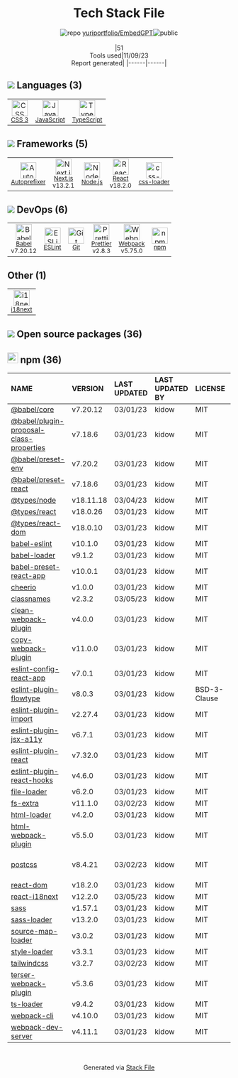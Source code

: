 <!--
--- Readme.md Snippet without images Start ---
## Tech Stack
yuriportfolio/EmbedGPT is built on the following main stack:
- [Node.js](http://nodejs.org/) – Frameworks (Full Stack)
- [React](https://reactjs.org/) – Javascript UI Libraries
- [JavaScript](https://developer.mozilla.org/en-US/docs/Web/JavaScript) – Languages
- [TypeScript](http://www.typescriptlang.org) – Languages
- [Webpack](http://webpack.js.org) – JS Build Tools / JS Task Runners
- [Autoprefixer](https://github.com/postcss/autoprefixer) – CSS Pre-processors / Extensions
- [Babel](http://babeljs.io/) – JavaScript Compilers
- [ESLint](http://eslint.org/) – Code Review
- [i18next](https://www.i18next.com/) – Translation Service
- [Next.js](https://nextjs.org/) – Frameworks (Full Stack)
- [Prettier](https://prettier.io/) – Code Review
- [css-loader](https://github.com/webpack-contrib/css-loader) – CSS Pre-processors / Extensions

Full tech stack [here](/techstack.md)
--- Readme.md Snippet without images End ---

--- Readme.md Snippet with images Start ---
## Tech Stack
yuriportfolio/EmbedGPT is built on the following main stack:
- <img width='25' height='25' src='https://img.stackshare.io/service/1011/n1JRsFeB_400x400.png' alt='Node.js'/> [Node.js](http://nodejs.org/) – Frameworks (Full Stack)
- <img width='25' height='25' src='https://img.stackshare.io/service/1020/OYIaJ1KK.png' alt='React'/> [React](https://reactjs.org/) – Javascript UI Libraries
- <img width='25' height='25' src='https://img.stackshare.io/service/1209/javascript.jpeg' alt='JavaScript'/> [JavaScript](https://developer.mozilla.org/en-US/docs/Web/JavaScript) – Languages
- <img width='25' height='25' src='https://img.stackshare.io/service/1612/bynNY5dJ.jpg' alt='TypeScript'/> [TypeScript](http://www.typescriptlang.org) – Languages
- <img width='25' height='25' src='https://img.stackshare.io/service/1682/IMG_4636.PNG' alt='Webpack'/> [Webpack](http://webpack.js.org) – JS Build Tools / JS Task Runners
- <img width='25' height='25' src='https://img.stackshare.io/service/2202/72d087642cfce6fef6f2dabec5bf49e8_400x400.png' alt='Autoprefixer'/> [Autoprefixer](https://github.com/postcss/autoprefixer) – CSS Pre-processors / Extensions
- <img width='25' height='25' src='https://img.stackshare.io/service/2739/-1wfGjNw.png' alt='Babel'/> [Babel](http://babeljs.io/) – JavaScript Compilers
- <img width='25' height='25' src='https://img.stackshare.io/service/3337/Q4L7Jncy.jpg' alt='ESLint'/> [ESLint](http://eslint.org/) – Code Review
- <img width='25' height='25' src='https://img.stackshare.io/service/4747/default_82286a88bf01c80539ebd1d6dbea1b25df8af16d.png' alt='i18next'/> [i18next](https://www.i18next.com/) – Translation Service
- <img width='25' height='25' src='https://img.stackshare.io/service/5936/nextjs.png' alt='Next.js'/> [Next.js](https://nextjs.org/) – Frameworks (Full Stack)
- <img width='25' height='25' src='https://img.stackshare.io/service/7035/default_66f265943abed56bcdbfca1c866a4261b1fbb063.jpg' alt='Prettier'/> [Prettier](https://prettier.io/) – Code Review
- <img width='25' height='25' src='https://img.stackshare.io/service/8074/default_d2b16fd6997fb2e164de645a34f9b8d5a880d999.png' alt='css-loader'/> [css-loader](https://github.com/webpack-contrib/css-loader) – CSS Pre-processors / Extensions

Full tech stack [here](/techstack.md)
--- Readme.md Snippet with images End ---
-->
<div align="center">

# Tech Stack File
![](https://img.stackshare.io/repo.svg "repo") [yuriportfolio/EmbedGPT](https://github.com/yuriportfolio/EmbedGPT)![](https://img.stackshare.io/public_badge.svg "public")
<br/><br/>
|51<br/>Tools used|11/09/23 <br/>Report generated|
|------|------|
</div>

## <img src='https://img.stackshare.io/languages.svg'/> Languages (3)
<table><tr>
  <td align='center'>
  <img width='36' height='36' src='https://img.stackshare.io/service/6727/css.png' alt='CSS 3'>
  <br>
  <sub><a href="https://developer.mozilla.org/en-US/docs/Web/CSS/CSS3">CSS 3</a></sub>
  <br>
  <sub></sub>
</td>

<td align='center'>
  <img width='36' height='36' src='https://img.stackshare.io/service/1209/javascript.jpeg' alt='JavaScript'>
  <br>
  <sub><a href="https://developer.mozilla.org/en-US/docs/Web/JavaScript">JavaScript</a></sub>
  <br>
  <sub></sub>
</td>

<td align='center'>
  <img width='36' height='36' src='https://img.stackshare.io/service/1612/bynNY5dJ.jpg' alt='TypeScript'>
  <br>
  <sub><a href="http://www.typescriptlang.org">TypeScript</a></sub>
  <br>
  <sub></sub>
</td>

</tr>
</table>

## <img src='https://img.stackshare.io/frameworks.svg'/> Frameworks (5)
<table><tr>
  <td align='center'>
  <img width='36' height='36' src='https://img.stackshare.io/service/2202/72d087642cfce6fef6f2dabec5bf49e8_400x400.png' alt='Autoprefixer'>
  <br>
  <sub><a href="https://github.com/postcss/autoprefixer">Autoprefixer</a></sub>
  <br>
  <sub></sub>
</td>

<td align='center'>
  <img width='36' height='36' src='https://img.stackshare.io/service/5936/nextjs.png' alt='Next.js'>
  <br>
  <sub><a href="https://nextjs.org/">Next.js</a></sub>
  <br>
  <sub>v13.2.1</sub>
</td>

<td align='center'>
  <img width='36' height='36' src='https://img.stackshare.io/service/1011/n1JRsFeB_400x400.png' alt='Node.js'>
  <br>
  <sub><a href="http://nodejs.org/">Node.js</a></sub>
  <br>
  <sub></sub>
</td>

<td align='center'>
  <img width='36' height='36' src='https://img.stackshare.io/service/1020/OYIaJ1KK.png' alt='React'>
  <br>
  <sub><a href="https://reactjs.org/">React</a></sub>
  <br>
  <sub>v18.2.0</sub>
</td>

<td align='center'>
  <img width='36' height='36' src='https://img.stackshare.io/service/8074/default_d2b16fd6997fb2e164de645a34f9b8d5a880d999.png' alt='css-loader'>
  <br>
  <sub><a href="https://github.com/webpack-contrib/css-loader">css-loader</a></sub>
  <br>
  <sub></sub>
</td>

</tr>
</table>

## <img src='https://img.stackshare.io/devops.svg'/> DevOps (6)
<table><tr>
  <td align='center'>
  <img width='36' height='36' src='https://img.stackshare.io/service/2739/-1wfGjNw.png' alt='Babel'>
  <br>
  <sub><a href="http://babeljs.io/">Babel</a></sub>
  <br>
  <sub>v7.20.12</sub>
</td>

<td align='center'>
  <img width='36' height='36' src='https://img.stackshare.io/service/3337/Q4L7Jncy.jpg' alt='ESLint'>
  <br>
  <sub><a href="http://eslint.org/">ESLint</a></sub>
  <br>
  <sub></sub>
</td>

<td align='center'>
  <img width='36' height='36' src='https://img.stackshare.io/service/1046/git.png' alt='Git'>
  <br>
  <sub><a href="http://git-scm.com/">Git</a></sub>
  <br>
  <sub></sub>
</td>

<td align='center'>
  <img width='36' height='36' src='https://img.stackshare.io/service/7035/default_66f265943abed56bcdbfca1c866a4261b1fbb063.jpg' alt='Prettier'>
  <br>
  <sub><a href="https://prettier.io/">Prettier</a></sub>
  <br>
  <sub>v2.8.3</sub>
</td>

<td align='center'>
  <img width='36' height='36' src='https://img.stackshare.io/service/1682/IMG_4636.PNG' alt='Webpack'>
  <br>
  <sub><a href="http://webpack.js.org">Webpack</a></sub>
  <br>
  <sub>v5.75.0</sub>
</td>

<td align='center'>
  <img width='36' height='36' src='https://img.stackshare.io/service/1120/lejvzrnlpb308aftn31u.png' alt='npm'>
  <br>
  <sub><a href="https://www.npmjs.com/">npm</a></sub>
  <br>
  <sub></sub>
</td>

</tr>
</table>

## Other (1)
<table><tr>
  <td align='center'>
  <img width='36' height='36' src='https://img.stackshare.io/service/4747/default_82286a88bf01c80539ebd1d6dbea1b25df8af16d.png' alt='i18next'>
  <br>
  <sub><a href="https://www.i18next.com/">i18next</a></sub>
  <br>
  <sub></sub>
</td>

</tr>
</table>


## <img src='https://img.stackshare.io/group.svg' /> Open source packages (36)</h2>

## <img width='24' height='24' src='https://img.stackshare.io/service/1120/lejvzrnlpb308aftn31u.png'/> npm (36)

|NAME|VERSION|LAST UPDATED|LAST UPDATED BY|LICENSE|VULNERABILITIES|
|:------|:------|:------|:------|:------|:------|
|[@babel/core](https://www.npmjs.com/@babel/core)|v7.20.12|03/01/23|kidow |MIT|N/A|
|[@babel/plugin-proposal-class-properties](https://www.npmjs.com/@babel/plugin-proposal-class-properties)|v7.18.6|03/01/23|kidow |MIT|N/A|
|[@babel/preset-env](https://www.npmjs.com/@babel/preset-env)|v7.20.2|03/01/23|kidow |MIT|N/A|
|[@babel/preset-react](https://www.npmjs.com/@babel/preset-react)|v7.18.6|03/01/23|kidow |MIT|N/A|
|[@types/node](https://www.npmjs.com/@types/node)|v18.11.18|03/04/23|kidow |MIT|N/A|
|[@types/react](https://www.npmjs.com/@types/react)|v18.0.26|03/01/23|kidow |MIT|N/A|
|[@types/react-dom](https://www.npmjs.com/@types/react-dom)|v18.0.10|03/01/23|kidow |MIT|N/A|
|[babel-eslint](https://www.npmjs.com/babel-eslint)|v10.1.0|03/01/23|kidow |MIT|N/A|
|[babel-loader](https://www.npmjs.com/babel-loader)|v9.1.2|03/01/23|kidow |MIT|N/A|
|[babel-preset-react-app](https://www.npmjs.com/babel-preset-react-app)|v10.0.1|03/01/23|kidow |MIT|N/A|
|[cheerio](https://www.npmjs.com/cheerio)|v1.0.0|03/01/23|kidow |MIT|N/A|
|[classnames](https://www.npmjs.com/classnames)|v2.3.2|03/05/23|kidow |MIT|N/A|
|[clean-webpack-plugin](https://www.npmjs.com/clean-webpack-plugin)|v4.0.0|03/01/23|kidow |MIT|N/A|
|[copy-webpack-plugin](https://www.npmjs.com/copy-webpack-plugin)|v11.0.0|03/01/23|kidow |MIT|N/A|
|[eslint-config-react-app](https://www.npmjs.com/eslint-config-react-app)|v7.0.1|03/01/23|kidow |MIT|N/A|
|[eslint-plugin-flowtype](https://www.npmjs.com/eslint-plugin-flowtype)|v8.0.3|03/01/23|kidow |BSD-3-Clause|N/A|
|[eslint-plugin-import](https://www.npmjs.com/eslint-plugin-import)|v2.27.4|03/01/23|kidow |MIT|N/A|
|[eslint-plugin-jsx-a11y](https://www.npmjs.com/eslint-plugin-jsx-a11y)|v6.7.1|03/01/23|kidow |MIT|N/A|
|[eslint-plugin-react](https://www.npmjs.com/eslint-plugin-react)|v7.32.0|03/01/23|kidow |MIT|N/A|
|[eslint-plugin-react-hooks](https://www.npmjs.com/eslint-plugin-react-hooks)|v4.6.0|03/01/23|kidow |MIT|N/A|
|[file-loader](https://www.npmjs.com/file-loader)|v6.2.0|03/01/23|kidow |MIT|N/A|
|[fs-extra](https://www.npmjs.com/fs-extra)|v11.1.0|03/02/23|kidow |MIT|N/A|
|[html-loader](https://www.npmjs.com/html-loader)|v4.2.0|03/01/23|kidow |MIT|N/A|
|[html-webpack-plugin](https://www.npmjs.com/html-webpack-plugin)|v5.5.0|03/01/23|kidow |MIT|N/A|
|[postcss](https://www.npmjs.com/postcss)|v8.4.21|03/02/23|kidow |MIT|[CVE-2023-44270](https://github.com/advisories/GHSA-7fh5-64p2-3v2j) (Moderate)|
|[react-dom](https://www.npmjs.com/react-dom)|v18.2.0|03/01/23|kidow |MIT|N/A|
|[react-i18next](https://www.npmjs.com/react-i18next)|v12.2.0|03/05/23|kidow |MIT|N/A|
|[sass](https://www.npmjs.com/sass)|v1.57.1|03/01/23|kidow |MIT|N/A|
|[sass-loader](https://www.npmjs.com/sass-loader)|v13.2.0|03/01/23|kidow |MIT|N/A|
|[source-map-loader](https://www.npmjs.com/source-map-loader)|v3.0.2|03/01/23|kidow |MIT|N/A|
|[style-loader](https://www.npmjs.com/style-loader)|v3.3.1|03/01/23|kidow |MIT|N/A|
|[tailwindcss](https://www.npmjs.com/tailwindcss)|v3.2.7|03/02/23|kidow |MIT|N/A|
|[terser-webpack-plugin](https://www.npmjs.com/terser-webpack-plugin)|v5.3.6|03/01/23|kidow |MIT|N/A|
|[ts-loader](https://www.npmjs.com/ts-loader)|v9.4.2|03/01/23|kidow |MIT|N/A|
|[webpack-cli](https://www.npmjs.com/webpack-cli)|v4.10.0|03/01/23|kidow |MIT|N/A|
|[webpack-dev-server](https://www.npmjs.com/webpack-dev-server)|v4.11.1|03/01/23|kidow |MIT|N/A|

<br/>
<div align='center'>

Generated via [Stack File](https://github.com/apps/stack-file)
